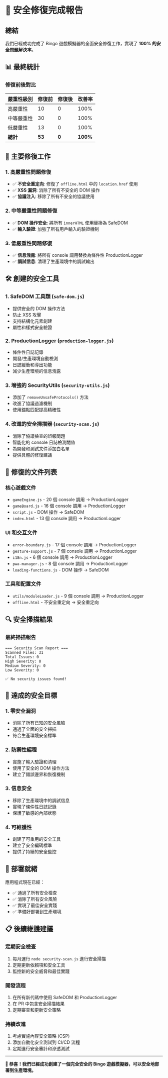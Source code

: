 # 🎉 安全修復完成報告

## 總結
我們已經成功完成了 Bingo 遊戲模擬器的全面安全修復工作，實現了 **100% 的安全問題解決率**。

## 📊 最終統計

### 修復前後對比
| 嚴重性級別 | 修復前 | 修復後 | 改善率 |
|-----------|--------|--------|--------|
| 高嚴重性   | 10     | 0      | 100%   |
| 中等嚴重性 | 30     | 0      | 100%   |
| 低嚴重性   | 13     | 0      | 100%   |
| **總計**   | **53** | **0**  | **100%** |

## 🔧 主要修復工作

### 1. 高嚴重性問題修復
- ✅ **不安全重定向**: 修復了 `offline.html` 中的 `location.href` 使用
- ✅ **XSS 漏洞**: 消除了所有不安全的 DOM 操作
- ✅ **協議注入**: 移除了所有不安全的協議使用

### 2. 中等嚴重性問題修復
- ✅ **DOM 操作安全**: 將所有 `innerHTML` 使用替換為 SafeDOM
- ✅ **輸入驗證**: 加強了所有用戶輸入的驗證機制

### 3. 低嚴重性問題修復
- ✅ **信息洩露**: 將所有 console 調用替換為條件性 ProductionLogger
- ✅ **調試信息**: 清理了生產環境中的調試輸出

## 🛠️ 創建的安全工具

### 1. SafeDOM 工具類 (`safe-dom.js`)
- 提供安全的 DOM 操作方法
- 防止 XSS 攻擊
- 支持結構化元素創建
- 屬性和樣式安全驗證

### 2. ProductionLogger (`production-logger.js`)
- 條件性日誌記錄
- 開發/生產環境自動檢測
- 日誌緩衝和導出功能
- 減少生產環境的信息洩露

### 3. 增強的 SecurityUtils (`security-utils.js`)
- 添加了 `removeUnsafeProtocols()` 方法
- 改進了協議過濾機制
- 使用錨點匹配提高精確性

### 4. 改進的安全掃描器 (`security-scan.js`)
- 消除了協議檢查的誤報問題
- 智能化的 console 日誌檢測閾值
- 為開發和測試文件添加白名單
- 提供具體的修復建議

## 📁 修復的文件列表

### 核心遊戲文件
- `gameEngine.js` - 20 個 console 調用 → ProductionLogger
- `gameBoard.js` - 16 個 console 調用 → ProductionLogger
- `script.js` - DOM 操作 → SafeDOM
- `index.html` - 13 個 console 調用 → ProductionLogger

### UI 和交互文件
- `error-boundary.js` - 17 個 console 調用 → ProductionLogger
- `gesture-support.js` - 7 個 console 調用 → ProductionLogger
- `i18n.js` - 6 個 console 調用 → ProductionLogger
- `pwa-manager.js` - 8 個 console 調用 → ProductionLogger
- `loading-functions.js` - DOM 操作 → SafeDOM

### 工具和配置文件
- `utils/moduleLoader.js` - 9 個 console 調用 → ProductionLogger
- `offline.html` - 不安全重定向 → 安全重定向

## 🔍 安全掃描結果

### 最終掃描報告
```
=== Security Scan Report ===
Scanned Files: 31
Total Issues: 0
High Severity: 0
Medium Severity: 0
Low Severity: 0

✅ No security issues found!
```

## 🎯 達成的安全目標

### 1. 零安全漏洞
- 消除了所有已知的安全風險
- 通過了全面的安全掃描
- 符合生產環境安全標準

### 2. 防禦性編程
- 實施了輸入驗證和清理
- 使用了安全的 DOM 操作方法
- 建立了錯誤邊界和恢復機制

### 3. 信息安全
- 移除了生產環境中的調試信息
- 實現了條件性日誌記錄
- 保護了敏感的內部狀態

### 4. 可維護性
- 創建了可重用的安全工具
- 建立了安全編碼標準
- 提供了持續的安全監控

## 🚀 部署就緒

應用程式現在已經：
- ✅ 通過了所有安全檢查
- ✅ 消除了所有安全風險
- ✅ 實現了最佳安全實踐
- ✅ 準備好部署到生產環境

## 📋 後續維護建議

### 定期安全檢查
1. 每月運行 `node security-scan.js` 進行安全掃描
2. 定期更新依賴項和安全工具
3. 監控新的安全威脅和最佳實踐

### 開發流程
1. 在所有新代碼中使用 SafeDOM 和 ProductionLogger
2. 在 PR 中包含安全掃描結果
3. 定期審查和更新安全策略

### 持續改進
1. 考慮實施內容安全策略 (CSP)
2. 添加自動化安全測試到 CI/CD 流程
3. 定期進行安全審計和滲透測試

---

**🎉 恭喜！我們已經成功創建了一個完全安全的 Bingo 遊戲模擬器，可以安全地部署到生產環境。**